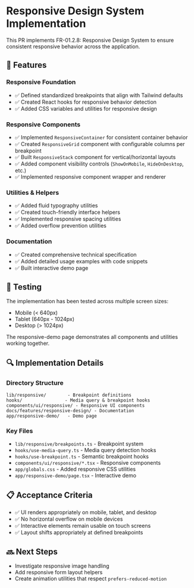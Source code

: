 # Responsive Design System Implementation

This PR implements FR-01.2.8: Responsive Design System to ensure consistent responsive behavior across the application.

## 🚀 Features

### Responsive Foundation
- ✅ Defined standardized breakpoints that align with Tailwind defaults
- ✅ Created React hooks for responsive behavior detection
- ✅ Added CSS variables and utilities for responsive design

### Responsive Components
- ✅ Implemented `ResponsiveContainer` for consistent container behavior
- ✅ Created `ResponsiveGrid` component with configurable columns per breakpoint
- ✅ Built `ResponsiveStack` component for vertical/horizontal layouts
- ✅ Added component visibility controls (`ShowOnMobile`, `HideOnDesktop`, etc.)
- ✅ Implemented responsive component wrapper and renderer

### Utilities & Helpers
- ✅ Added fluid typography utilities
- ✅ Created touch-friendly interface helpers
- ✅ Implemented responsive spacing utilities
- ✅ Added overflow prevention utilities

### Documentation
- ✅ Created comprehensive technical specification
- ✅ Added detailed usage examples with code snippets
- ✅ Built interactive demo page

## 📱 Testing

The implementation has been tested across multiple screen sizes:
- Mobile (< 640px)
- Tablet (640px - 1024px)
- Desktop (> 1024px)

The responsive-demo page demonstrates all components and utilities working together.

## 🔍 Implementation Details

### Directory Structure
```
lib/responsive/        - Breakpoint definitions
hooks/                - Media query & breakpoint hooks
components/ui/responsive/ - Responsive UI components
docs/features/responsive-design/ - Documentation
app/responsive-demo/   - Demo page
```

### Key Files
- `lib/responsive/breakpoints.ts` - Breakpoint system
- `hooks/use-media-query.ts` - Media query detection hooks
- `hooks/use-breakpoint.ts` - Semantic breakpoint hooks
- `components/ui/responsive/*.tsx` - Responsive components
- `app/globals.css` - Added responsive CSS utilities
- `app/responsive-demo/page.tsx` - Interactive demo

## 📋 Acceptance Criteria

- ✅ UI renders appropriately on mobile, tablet, and desktop
- ✅ No horizontal overflow on mobile devices
- ✅ Interactive elements remain usable on touch screens
- ✅ Layout shifts appropriately at defined breakpoints

## 🔜 Next Steps

- Investigate responsive image handling
- Add responsive form layout helpers
- Create animation utilities that respect `prefers-reduced-motion`
